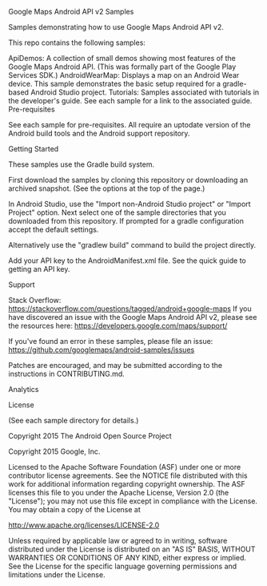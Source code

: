 Google Maps Android API v2 Samples

Samples demonstrating how to use Google Maps Android API v2.

This repo contains the following samples:

ApiDemos: A collection of small demos showing most features of the Google Maps Android API. (This was formally part of the Google Play Services SDK.)
AndroidWearMap: Displays a map on an Android Wear device. This sample demonstrates the basic setup required for a gradle-based Android Studio project.
Tutorials: Samples associated with tutorials in the developer's guide. See each sample for a link to the associated guide.
Pre-requisites

See each sample for pre-requisites. All require an uptodate version of the Android build tools and the Android support repository.

Getting Started

These samples use the Gradle build system.

First download the samples by cloning this repository or downloading an archived snapshot. (See the options at the top of the page.)

In Android Studio, use the "Import non-Android Studio project" or "Import Project" option. Next select one of the sample directories that you downloaded from this repository. If prompted for a gradle configuration accept the default settings.

Alternatively use the "gradlew build" command to build the project directly.

Add your API key to the AndroidManifest.xml file. See the quick guide to getting an API key.

Support

Stack Overflow: https://stackoverflow.com/questions/tagged/android+google-maps
If you have discovered an issue with the Google Maps Android API v2, please see the resources here: https://developers.google.com/maps/support/

If you've found an error in these samples, please file an issue: https://github.com/googlemaps/android-samples/issues

Patches are encouraged, and may be submitted according to the instructions in CONTRIBUTING.md.

Analytics

License

(See each sample directory for details.)

Copyright 2015 The Android Open Source Project

Copyright 2015 Google, Inc.

Licensed to the Apache Software Foundation (ASF) under one or more contributor license agreements. See the NOTICE file distributed with this work for additional information regarding copyright ownership. The ASF licenses this file to you under the Apache License, Version 2.0 (the "License"); you may not use this file except in compliance with the License. You may obtain a copy of the License at

http://www.apache.org/licenses/LICENSE-2.0

Unless required by applicable law or agreed to in writing, software distributed under the License is distributed on an "AS IS" BASIS, WITHOUT WARRANTIES OR CONDITIONS OF ANY KIND, either express or implied. See the License for the specific language governing permissions and limitations under the License.